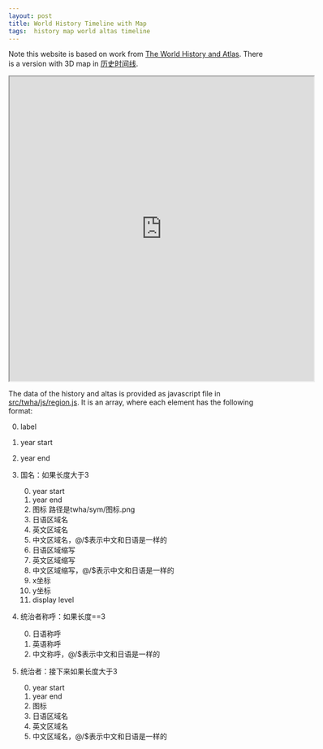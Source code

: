 ```yaml
---
layout: post
title: World History Timeline with Map
tags:  history map world altas timeline
---
```


Note this website is based on work from [The World History and Atlas](http://x768.com/w/twha.ja). There is a version with 3D map in [历史时间线](http://gonnavis.com/timeline/twha/).

<iframe src="https://timeline.zhqiang.org/"  height="600" width="600"></iframe>

The data of the history and altas is provided as javascript file in [src/twha/js/region.js](https://github.com/gonnavis/Timeline/blob/master/src/twha/js/regions.js). It is an array, where each element has the following format:

0. label
1. year start
2. year end
3. 国名：如果长度大于3

   0. year start
   1. year end
   2. 图标 路径是twha/sym/图标.png
   3. 日语区域名
   4. 英文区域名
   5. 中文区域名，@/$表示中文和日语是一样的
   6. 日语区域缩写
   7. 英文区域缩写
   8. 中文区域缩写，@/$表示中文和日语是一样的
   9. x坐标
   10. y坐标
   11. display level
4. 统治者称呼：如果长度==3

   0. 日语称呼
   1. 英语称呼
   2. 中文称呼，@/$表示中文和日语是一样的
5. 统治者：接下来如果长度大于3

   0. year start
   1. year end
   2. 图标
   3. 日语区域名
   4. 英文区域名
   5. 中文区域名，@/$表示中文和日语是一样的
